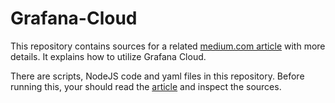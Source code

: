 # Grafana-Cloud 
This repository contains sources for a related [medium.com article](https://medium.com/p/653dabd5a8b8) with more details. It explains how to utilize Grafana Cloud.

There are scripts, NodeJS code and yaml files in this repository. Before running this, your should read the [article](https://medium.com/p/653dabd5a8b8) and inspect the sources. 
